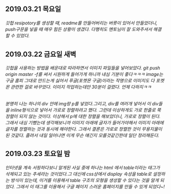 ## 2019.03.21 목요일
###### 깃헙 resipotory를 생성할 때, readme를 만들어버리는 버릇이 있어서 만들었더니, push구문을 넣을 때 매우 힘든 상황이 생겼다. 다행히도 멘토님이 잘 도와주셔서 해결할 수 있었다.
## 2019.03.22 금요일 새벽
###### 깃헙을 사용하는 방법을 배운대로 따라하면서 이미지 파일들을 넣어보았다. git push origin master -f를 써서 시원하게 들어가게 하니까 내심 기분이 좋다ㅋㅋㅋ image는 구글 홈피 그대로 만드는게 싫어서 푸글(포켓몬 구글)이라는 작명으로 이미지도 다 포켓몬 관련한 걸로 바꾸었다. 이미지 작업하는데만 30분이 걸렸다. 언제 다하지ㅋㅋ
###### 분명히 나는 하나의 div 안에 img랑 p를 넣었다.그리고, div를 여러개 넣어서 이 div들을 inline형식으로 넣어서 가로로 정렬하려고 했다. 그런데 이상하게도 가로 한줄로 쭉 정렬이 되지 않는 것이다. 이상해서 p에 대한 정렬을 해보았더니, 가로로 정렬이 된다. 그래서 내심 기뻤는데 생각해보니까 이미지 아래에 글자가 들어가야해서 이미지 아래에 글자를 정렬하는 것과 동시에 해야한다. 그래서 결론은 가로로 정렬한 것이 무용지물이 된 것같다. 졸려서 내일 일어나면 이게 무슨 얘긴지 모를것같긴한데 일단 정리해둔다.
## 2019.03.23 토요일 밤
###### 인터넷을 계속 서핑하다보니 알게된 사실 중에 하나는 html 에서 table이라는 태그가 삭제되고 있는 추세라는 것이었다.그 대신에 css상에서 display 속성을 table로 설정하는 방식이 있는데, 이거를 이용해서 table 구조의 모형을 생성할 수 있다는 것을 알게 되었다. 그래서 이 태그를 이용해서 구글 페이지 스러운 홈페이지를 만들 수 있게 되었다~!
